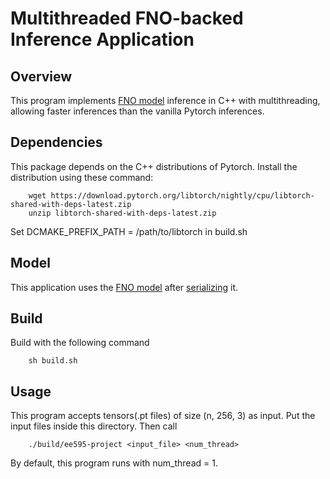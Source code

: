 # Multithreaded FNO-backed Inference Application
## Overview
This program implements <a href="#">FNO model</a> inference in C++ with multithreading, allowing faster inferences than the vanilla Pytorch inferences.

## Dependencies
This package depends on the C++ distributions of Pytorch. Install the distribution using these command:


        wget https://download.pytorch.org/libtorch/nightly/cpu/libtorch-shared-with-deps-latest.zip
        unzip libtorch-shared-with-deps-latest.zip
Set DCMAKE_PREFIX_PATH = /path/to/libtorch in build.sh

## Model
This application uses the <a href="#">FNO model</a> after <a href="https://pytorch.org/tutorials/advanced/cpp_export.html#step-1-converting-your-pytorch-model-to-torch-script">serializing</a> it. 
## Build
Build with the following command


        sh build.sh
## Usage
This program accepts tensors(.pt files) of size (n, 256, 3) as input. Put the input files inside this directory. Then call 

        
        ./build/ee595-project <input_file> <num_thread>
By default, this program runs with num_thread = 1.